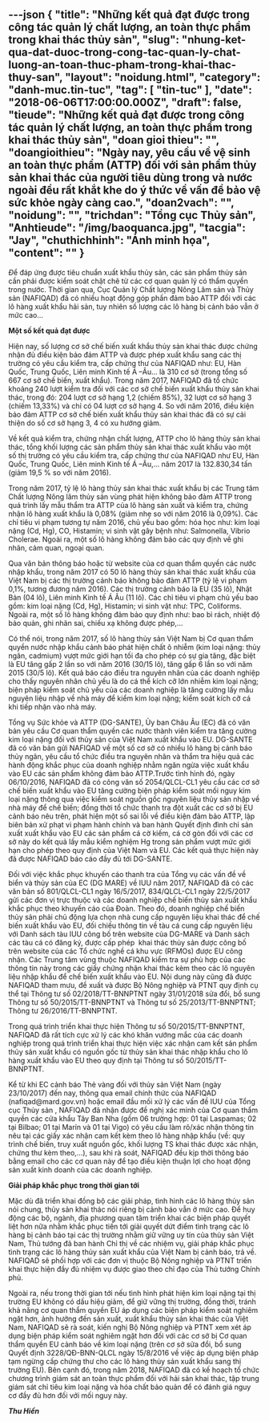 ---json
{
    "title": "Những kết quả đạt được trong công tác quản lý chất lượng, an toàn thực phẩm trong khai thác thủy sản",
    "slug": "nhung-ket-qua-dat-duoc-trong-cong-tac-quan-ly-chat-luong-an-toan-thuc-pham-trong-khai-thac-thuy-san",
    "layout": "noidung.html",
    "category": "danh-muc.tin-tuc",
    "tag": [
        "tin-tuc"
    ],
    "date": "2018-06-06T17:00:00.000Z",
    "draft": false,
    "tieude": "Những kết quả đạt được trong công tác quản lý chất lượng, an toàn thực phẩm trong khai thác thủy sản",
    "doan gioi thieu": "",
    "doangioithieu": "Ngày nay, yêu cầu về vệ sinh an toàn thực phẩm (ATTP) đối với sản phẩm thủy sản khai thác của người tiêu dùng trong và nước ngoài đều rất khắt khe do ý thức về vấn đề bảo vệ sức khỏe ngày càng cao.",
    "doan2vach": "",
    "noidung": "",
    "trichdan": "Tổng cục Thủy sản",
    "Anhtieude": "/img/baoquanca.jpg",
    "tacgia": "Jay",
    "chuthichhinh": "Ảnh minh họa",
    "__content__": ""
}
---
<p><span style="font-size:14px"><em>Đ</em>&ecirc;̉ đáp ứng được ti&ecirc;u chu&acirc;̉n xu&acirc;́t kh&acirc;̉u thủy sản, các sản ph&acirc;̉m thủy sản c&acirc;̀n phải được ki&ecirc;̉m soát chặt chẽ từ các cơ quan quản lý có th&acirc;̉m quy&ecirc;̀n trong nước. Thời gian qua, Cục Quản lý Ch&acirc;́t lượng N&ocirc;ng L&acirc;m sản và Thủy sản (NAFIQAD) đã có nhi&ecirc;̀u hoạt đ&ocirc;̣ng góp ph&acirc;̀n đảm bảo ATTP đ&ocirc;́i với các l&ocirc; hàng xu&acirc;́t kh&acirc;̉u hải sản, tuy nhi&ecirc;n s&ocirc;́ lượng các l&ocirc; hàng bị cảnh báo v&acirc;̃n ở mức cao&hellip;</span></p>

<p><span style="font-size:14px"><strong>M</strong><strong>&ocirc;̣t s&ocirc;́ k&ecirc;́t quả đạt được</strong></span></p>

<p><span style="font-size:14px">Hiện nay, số lượng cơ sở chế biến xuất khẩu thủy sản khai th&aacute;c được chứng nhận đủ điều kiện bảo đảm ATTP v&agrave; được ph&eacute;p xuất khẩu sang c&aacute;c thị trường c&oacute; y&ecirc;u cầu kiểm tra, cấp chứng thư của NAFIQAD như: EU, H&agrave;n Quốc, Trung Quốc, Li&ecirc;n minh Kinh tế &Aacute; &ndash;&Acirc;u&hellip; l&agrave; 310 cơ sở (trong tổng số 667 cơ sở chế biến, xuất khẩu). Trong năm 2017, NAFIQAD đ&atilde; tổ chức khoảng 240 lượt kiểm tra đối với c&aacute;c cơ sở chế biến xuất khẩu thủy sản khai th&aacute;c, trong đ&oacute;: 204 lượt cơ sở hạng 1,2 (chiếm 85%), 32 lượt cơ sở hạng 3 (chiếm 13,33%) v&agrave; chỉ c&oacute; 04 lượt cơ sở hạng 4. So với năm 2016, điều kiện bảo đảm ATTP cơ sở chế biến xuất khẩu thủy sản khai th&aacute;c đ&atilde; c&oacute; sự cải thiện do số cơ sở hạng 3, 4 c&oacute; xu hướng giảm.</span></p>

<p><span style="font-size:14px">Về kết quả kiểm tra, chứng nhận chất lượng, ATTP cho l&ocirc; h&agrave;ng thủy sản khai th&aacute;c, tổng khối lượng c&aacute;c sản phẩm thủy sản khai th&aacute;c xuất khẩu v&agrave;o một số thị trường c&oacute; y&ecirc;u cầu kiểm tra, cấp chứng thư của NAFIQAD như EU, H&agrave;n Quốc, Trung Quốc, Li&ecirc;n minh Kinh tế &Aacute; &ndash;&Acirc;u,&hellip; năm 2017 l&agrave; 132.830,34 tấn (giảm 19,5 % so với năm 2016).</span></p>

<p><span style="font-size:14px">Trong năm 2017, tỷ lệ l&ocirc; h&agrave;ng thủy sản khai th&aacute;c xuất khẩu bị c&aacute;c Trung t&acirc;m Chất lượng N&ocirc;ng l&acirc;m thủy sản v&ugrave;ng ph&aacute;t hiện kh&ocirc;ng bảo đảm ATTP trong qu&aacute; tr&igrave;nh lấy mẫu thẩm tra ATTP của l&ocirc; h&agrave;ng sản xuất v&agrave; kiểm tra, chứng nhận l&ocirc; h&agrave;ng xuất khẩu l&agrave; 0,08% (giảm nhẹ so với năm 2016 l&agrave; 0,09%). C&aacute;c chỉ ti&ecirc;u vi phạm tương tự năm 2016, chủ yếu bao gồm: h&oacute;a học như: kim loại nặng (Cd, Hg), CO, Histamin; vi sinh vật g&acirc;y bệnh như: Salmonella, Vibrio Cholerae. Ngo&agrave;i ra, một số l&ocirc; h&agrave;ng kh&ocirc;ng đảm bảo c&aacute;c quy định về ghi nh&atilde;n, cảm quan, ngoại quan.</span></p>

<p><span style="font-size:14px">Qua văn bản th&ocirc;ng b&aacute;o hoặc từ website của cơ quan thẩm quyền c&aacute;c nước nhập khẩu, trong năm 2017 c&oacute; 50 l&ocirc; h&agrave;ng thủy sản khai th&aacute;c xuất khẩu của Việt Nam bị c&aacute;c thị trường cảnh b&aacute;o kh&ocirc;ng bảo đảm ATTP (tỷ lệ vi phạm 0,1%, tương đương năm 2016). C&aacute;c thị trường cảnh b&aacute;o l&agrave; EU (35 l&ocirc;), Nhật Bản (04 l&ocirc;), Li&ecirc;n minh Kinh tế &Aacute; &Acirc;u (11 l&ocirc;). C&aacute;c chỉ ti&ecirc;u vi phạm chủ yếu bao gồm: kim loại nặng (Cd, Hg), Histamin; vi sinh vật như: TPC, Coliforms. Ngo&agrave;i ra, một số l&ocirc; h&agrave;ng kh&ocirc;ng đảm bảo quy định như: bao b&igrave; r&aacute;ch, nhiệt độ bảo quản, ghi nh&atilde;n sai, chiếu xạ kh&ocirc;ng được ph&eacute;p,...</span></p>

<p><span style="font-size:14px">Có th&ecirc;̉ nói, trong năm 2017, số l&ocirc; h&agrave;ng thủy sản Việt Nam bị Cơ quan thẩm quyền nước nhập khẩu cảnh b&aacute;o ph&aacute;t hiện chất &ocirc; nhiễm (kim loại nặng: thủy ng&acirc;n, cadmium) vượt mức giới hạn tối đa cho ph&eacute;p c&oacute; sự gia tăng, đặc biệt l&agrave; EU tăng gấp 2 lần so với năm 2016 (30/15 l&ocirc;), tăng gấp 6 lần so với năm 2015 (30/5 l&ocirc;). Kết quả b&aacute;o c&aacute;o điều tra nguy&ecirc;n nh&acirc;n của c&aacute;c doanh nghiệp cho thấy nguy&ecirc;n nh&acirc;n chủ yếu l&agrave; do c&aacute; thể k&iacute;ch cỡ lớn nhiễm kim loại nặng; biện ph&aacute;p kiểm so&aacute;t chủ yếu của c&aacute;c doanh nghiệp l&agrave; tăng cường lấy mẫu nguy&ecirc;n liệu nhập về nh&agrave; m&aacute;y để kiểm kim loại nặng; kiểm so&aacute;t k&iacute;ch cỡ c&aacute; khi tiếp nhận v&agrave;o nh&agrave; m&aacute;y.</span></p>

<p><span style="font-size:14px">Tổng vụ Sức khỏe v&agrave; ATTP (DG-SANTE), Ủy ban Ch&acirc;u &Acirc;u (EC) đ&atilde; c&oacute; văn bản y&ecirc;u cầu Cơ quan thẩm quyền c&aacute;c nước th&agrave;nh vi&ecirc;n kiểm tra tăng cường kim loại nặng đối với thủy sản của Việt Nam xuất khẩu v&agrave;o EU. DG-SANTE đ&atilde; c&oacute; văn bản gửi NAFIQAD về một số cơ sở c&oacute; nhiều l&ocirc; h&agrave;ng bị cảnh b&aacute;o thủy ng&acirc;n, y&ecirc;u cầu tổ chức điều tra nguy&ecirc;n nh&acirc;n v&agrave; thẩm tra hiệu quả c&aacute;c h&agrave;nh động khắc phục của doanh nghiệp nhằm ngăn ngừa việc xuất khẩu v&agrave;o EU c&aacute;c sản phẩm kh&ocirc;ng đảm bảo ATTP.Trước t&igrave;nh h&igrave;nh đó, ng&agrave;y 06/10/2016, NAFIQAD đ&atilde; c&oacute; c&ocirc;ng văn số 2054/QLCL-CL1 y&ecirc;u cầu c&aacute;c cơ sở chế biến xuất khẩu v&agrave;o EU tăng cường biện ph&aacute;p kiểm so&aacute;t mối nguy kim loại nặng th&ocirc;ng qua việc kiểm so&aacute;t nguồn gốc nguy&ecirc;n liệu thủy sản nhập về nh&agrave; m&aacute;y để chế biến; đồng thời tổ chức thanh tra đột xuất c&aacute;c cơ sở bị EU cảnh b&aacute;o n&ecirc;u tr&ecirc;n, ph&aacute;t hiện một số sai lỗi về điều kiện đảm bảo ATTP, lập bi&ecirc;n bản xử phạt vi phạm h&agrave;nh ch&iacute;nh v&agrave; ban h&agrave;nh Quyết định đ&igrave;nh chỉ sản xuất xuất khẩu v&agrave;o EU c&aacute;c sản phẩm c&aacute; cờ kiếm, c&aacute; cờ g&ograve;n đối với c&aacute;c cơ sở n&agrave;y do kết quả lấy mẫu kiểm nghiệm Hg trong sản phẩm vượt mức giới hạn cho ph&eacute;p theo quy định của Việt Nam v&agrave; EU. C&aacute;c kết quả thực hiện n&agrave;y đ&atilde; được NAFIQAD b&aacute;o c&aacute;o đầy đủ tới DG-SANTE.</span></p>

<p><span style="font-size:14px">Đ&ocirc;́i với vi&ecirc;̣c khắc phục khuyến c&aacute;o thanh tra của Tổng vụ c&aacute;c vấn đề về biển v&agrave; thủy sản của EC&nbsp;(DG MARE) về IUU năm 2017, NAFIQAD đ&atilde; c&oacute; c&aacute;c văn bản số 801/QLCL-CL1 ng&agrave;y 16/5/2017, 834/QLCL-CL1 ng&agrave;y 22/5/2017 gửi c&aacute;c đơn vị trực thuộc v&agrave; c&aacute;c doanh nghiệp chế biến thủy sản xuất khẩu khắc phục theo khuyến c&aacute;o của Đo&agrave;n. Theo đ&oacute;, doanh nghiệp chế biến thủy sản phải chủ động lựa chọn nh&agrave; cung cấp nguy&ecirc;n liệu khai th&aacute;c để chế biến xuất khẩu v&agrave;o EU, đối chiếu th&ocirc;ng tin về t&agrave;u c&aacute; cung cấp nguy&ecirc;n liệu với Danh s&aacute;ch t&agrave;u IUU c&ocirc;ng bố tr&ecirc;n website của DG-MARE v&agrave; Danh s&aacute;ch c&aacute;c t&agrave;u c&aacute; c&oacute; đăng k&yacute;, được cấp ph&eacute;p&nbsp; khai th&aacute;c thủy sản được c&ocirc;ng bố tr&ecirc;n website của c&aacute;c Tổ chức nghề c&aacute; khu vực (RFMOs) được EU c&ocirc;ng nhận. C&aacute;c Trung t&acirc;m v&ugrave;ng thuộc NAFIQAD kiểm tra sự ph&ugrave; hợp của c&aacute;c th&ocirc;ng tin n&agrave;y trong c&aacute;c giấy chứng nhận khai th&aacute;c k&egrave;m theo c&aacute;c l&ocirc; nguy&ecirc;n liệu nhập khẩu để chế biến xuất khẩu v&agrave;o EU. Nội dung n&agrave;y cũng đ&atilde; được NAFIQAD tham mưu, đề xuất v&agrave; được Bộ N&ocirc;ng nghiệp v&agrave; PTNT quy định cụ thể tại Th&ocirc;ng tư số 02/2018/TT-BNNPTNT ng&agrave;y 31/01/2018 sửa đổi, bổ sung Th&ocirc;ng tư số 50/2015/TT-BNNPTNT v&agrave; Th&ocirc;ng tư số 25/2013/TT-BNNPTNT; Th&ocirc;ng tư 26/2016/TT-BNNPTNT.</span></p>

<p><span style="font-size:14px">Trong qu&aacute; tr&igrave;nh triển khai thực hiện Th&ocirc;ng tư số 50/2015/TT-BNNPTNT, NAFIQAD đ&atilde; rất t&iacute;ch cực xử l&yacute; c&aacute;c kh&oacute; khăn vướng mắc của c&aacute;c doanh nghiệp trong qu&aacute; tr&igrave;nh triển khai thực hiện việc x&aacute;c nhận cam kết sản phẩm thủy sản xuất khẩu c&oacute; nguồn gốc từ thủy sản khai th&aacute;c nhập khẩu cho l&ocirc; h&agrave;ng xuất khẩu v&agrave;o EU theo quy định tại Th&ocirc;ng tư số 50/2015/TT-BNNPTNT.</span></p>

<p><span style="font-size:14px">Kể từ khi EC cảnh b&aacute;o Thẻ v&agrave;ng đối với thủy sản Việt Nam (ng&agrave;y 23/10/2017) đến nay, th&ocirc;ng qua email ch&iacute;nh thức của NAFIQAD (nafiqad@mard.gov.vn) hoặc email đầu mối xử l&yacute; c&aacute;c vấn đề IUU của Tổng cục Thủy sản , NAFIQAD đ&atilde; nhận được đề nghị x&aacute;c minh của Cơ quan thẩm quyền c&aacute;c cửa khẩu T&acirc;y Ban Nha (gồm 06 trường hợp: 01 tại Laspamas; 02 tại Bilbao; 01 tại Mar&iacute;n v&agrave; 01 tại Vigo) c&oacute; y&ecirc;u cầu l&agrave;m r&otilde;/x&aacute;c nhận th&ocirc;ng tin n&ecirc;u tại c&aacute;c giấy x&aacute;c nhận cam kết k&egrave;m theo l&ocirc; h&agrave;ng nhập khẩu (về: quy tr&igrave;nh chế biến, truy xuất nguồn gốc, khối lượng TS khai th&aacute;c được x&aacute;c nhận, chứng thư k&egrave;m theo,&hellip;), sau khi r&agrave; so&aacute;t, NAFIQAD đều kịp thời th&ocirc;ng b&aacute;o bằng email cho c&aacute;c cơ quan n&agrave;y để tạo điều kiện thuận lợi cho hoạt động sản xuất kinh doanh của c&aacute;c doanh nghiệp.</span></p>

<p><span style="font-size:14px"><strong>Giải pháp khắc phục trong thời gian tới</strong></span></p>

<p><span style="font-size:14px">Mặc d&ugrave; đ&atilde; triển khai đồng bộ c&aacute;c giải ph&aacute;p, t&igrave;nh h&igrave;nh c&aacute;c l&ocirc; h&agrave;ng thủy sản n&oacute;i chung, thủy sản khai th&aacute;c n&oacute;i ri&ecirc;ng bị cảnh b&aacute;o vẫn ở mức cao. Để huy động c&aacute;c bộ, ng&agrave;nh, địa phương quan t&acirc;m triển khai c&aacute;c biện ph&aacute;p quyết liệt hơn nữa nhằm khắc phục tiến tới giải quyết dứt điểm t&igrave;nh trạng c&aacute;c l&ocirc; h&agrave;ng bị cảnh b&aacute;o tại c&aacute;c thị trường nhằm giữ vững uy t&iacute;n của thủy sản Việt Nam, Thủ tướng đ&atilde; ban h&agrave;nh Chỉ thị về c&aacute;c nhiệm vụ, giải ph&aacute;p khắc phục t&igrave;nh trạng c&aacute;c l&ocirc; h&agrave;ng thủy sản xuất khẩu của Việt Nam bị cảnh b&aacute;o, trả về. NAFIQAD sẽ phối hợp với c&aacute;c đơn vị thuộc Bộ N&ocirc;ng nghiệp v&agrave; PTNT triển khai thực hiện đầy đủ nhiệm vụ được giao theo chỉ đạo của Thủ tướng Ch&iacute;nh phủ.</span></p>

<p><span style="font-size:14px">Ngo&agrave;i ra, nếu trong thời gian tới nếu t&igrave;nh h&igrave;nh ph&aacute;t hiện kim loại nặng tại thị trường EU kh&ocirc;ng c&oacute; dấu hiệu giảm, để giữ vững thị trường, đồng thời, tr&aacute;nh khả năng cơ quan thẩm quyền EU &aacute;p dụng c&aacute;c biện ph&aacute;p kiểm so&aacute;t nghi&ecirc;m ngặt hơn, ảnh hưởng đến sản xuất, xuất khẩu thủy sản khai th&aacute;c của Việt Nam, NAFIQAD sẽ r&agrave; so&aacute;t, kiến nghị Bộ N&ocirc;ng nghiệp v&agrave; PTNT xem x&eacute;t &aacute;p dụng biện ph&aacute;p kiểm so&aacute;t nghi&ecirc;m ngặt hơn đối với c&aacute;c cơ sở bị Cơ quan thẩm quyền EU cảnh b&aacute;o về kim loại nặng (tr&ecirc;n cơ sở sửa đổi, bổ sung Quyết định 3228/QĐ-BNN-QLCL ng&agrave;y 15/8/2016 về việc &aacute;p dụng biện ph&aacute;p tạm ngừng cấp chứng thư cho c&aacute;c l&ocirc; h&agrave;ng thủy sản xuất khẩu sang thị trường EU). B&ecirc;n cạnh đ&oacute;, trong năm 2018, NAFIQAD đ&atilde; c&oacute; kế hoạch tổ chức chương tr&igrave;nh gi&aacute;m s&aacute;t an to&agrave;n thực phẩm đối với hải sản khai th&aacute;c, tập trung gi&aacute;m s&aacute;t chỉ ti&ecirc;u kim loại nặng v&agrave; h&oacute;a chất bảo quản để c&oacute; đ&aacute;nh gi&aacute; nguy cơ đầy đủ hơn đối với mối nguy n&agrave;y.</span></p>

<p><span style="font-size:14px"><strong><em>Thu Hi</em></strong><strong><em>&ecirc;̀n</em></strong></span></p>
